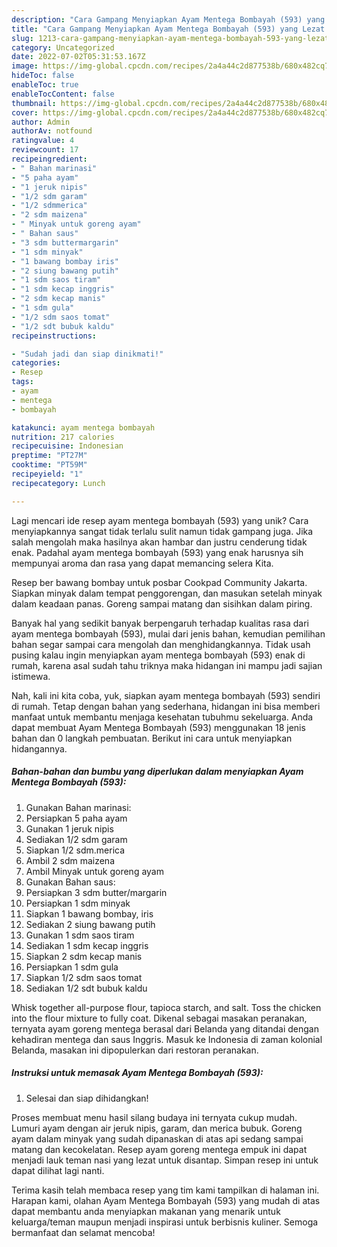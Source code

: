 ```yaml
---
description: "Cara Gampang Menyiapkan Ayam Mentega Bombayah (593) yang Lezat Sekali"
title: "Cara Gampang Menyiapkan Ayam Mentega Bombayah (593) yang Lezat Sekali"
slug: 1213-cara-gampang-menyiapkan-ayam-mentega-bombayah-593-yang-lezat-sekali
category: Uncategorized
date: 2022-07-02T05:31:53.167Z
image: https://img-global.cpcdn.com/recipes/2a4a44c2d877538b/680x482cq70/ayam-mentega-bombayah-593-foto-resep-utama.jpg
hideToc: false
enableToc: true
enableTocContent: false
thumbnail: https://img-global.cpcdn.com/recipes/2a4a44c2d877538b/680x482cq70/ayam-mentega-bombayah-593-foto-resep-utama.jpg
cover: https://img-global.cpcdn.com/recipes/2a4a44c2d877538b/680x482cq70/ayam-mentega-bombayah-593-foto-resep-utama.jpg
author: Admin
authorAv: notfound
ratingvalue: 4
reviewcount: 17
recipeingredient:
- " Bahan marinasi"
- "5 paha ayam"
- "1 jeruk nipis"
- "1/2 sdm garam"
- "1/2 sdmmerica"
- "2 sdm maizena"
- " Minyak untuk goreng ayam"
- " Bahan saus"
- "3 sdm buttermargarin"
- "1 sdm minyak"
- "1 bawang bombay iris"
- "2 siung bawang putih"
- "1 sdm saos tiram"
- "1 sdm kecap inggris"
- "2 sdm kecap manis"
- "1 sdm gula"
- "1/2 sdm saos tomat"
- "1/2 sdt bubuk kaldu"
recipeinstructions:

- "Sudah jadi dan siap dinikmati!"
categories:
- Resep
tags:
- ayam
- mentega
- bombayah

katakunci: ayam mentega bombayah 
nutrition: 217 calories
recipecuisine: Indonesian
preptime: "PT27M"
cooktime: "PT59M"
recipeyield: "1"
recipecategory: Lunch

---
```





Lagi mencari ide resep ayam mentega bombayah (593) yang unik? Cara menyiapkannya sangat tidak terlalu sulit namun tidak gampang juga. Jika salah mengolah maka hasilnya akan hambar dan justru cenderung tidak enak. Padahal ayam mentega bombayah (593) yang enak harusnya sih mempunyai aroma dan rasa yang dapat memancing selera Kita.





Resep ber bawang bombay untuk posbar Cookpad Community Jakarta. Siapkan minyak dalam tempat penggorengan, dan masukan setelah minyak dalam keadaan panas. Goreng sampai matang dan sisihkan dalam piring.

Banyak hal yang sedikit banyak berpengaruh terhadap kualitas rasa dari ayam mentega bombayah (593), mulai dari jenis bahan, kemudian pemilihan bahan segar sampai cara mengolah dan menghidangkannya. Tidak usah pusing kalau ingin menyiapkan ayam mentega bombayah (593) enak di rumah, karena asal sudah tahu triknya maka hidangan ini mampu jadi sajian istimewa.






Nah, kali ini kita coba, yuk, siapkan ayam mentega bombayah (593) sendiri di rumah. Tetap dengan bahan yang sederhana, hidangan ini bisa memberi manfaat untuk membantu menjaga kesehatan tubuhmu sekeluarga. Anda dapat membuat Ayam Mentega Bombayah (593) menggunakan 18 jenis bahan dan 0 langkah pembuatan. Berikut ini cara untuk menyiapkan hidangannya.

<!--inarticleads1-->

##### Bahan-bahan dan bumbu yang diperlukan dalam menyiapkan Ayam Mentega Bombayah (593):

1. Gunakan  Bahan marinasi:
1. Persiapkan 5 paha ayam
1. Gunakan 1 jeruk nipis
1. Sediakan 1/2 sdm garam
1. Siapkan 1/2 sdm.merica
1. Ambil 2 sdm maizena
1. Ambil  Minyak untuk goreng ayam
1. Gunakan  Bahan saus:
1. Persiapkan 3 sdm butter/margarin
1. Persiapkan 1 sdm minyak
1. Siapkan 1 bawang bombay, iris
1. Sediakan 2 siung bawang putih
1. Gunakan 1 sdm saos tiram
1. Sediakan 1 sdm kecap inggris
1. Siapkan 2 sdm kecap manis
1. Persiapkan 1 sdm gula
1. Siapkan 1/2 sdm saos tomat
1. Sediakan 1/2 sdt bubuk kaldu


Whisk together all-purpose flour, tapioca starch, and salt. Toss the chicken into the flour mixture to fully coat. Dikenal sebagai masakan peranakan, ternyata ayam goreng mentega berasal dari Belanda yang ditandai dengan kehadiran mentega dan saus Inggris. Masuk ke Indonesia di zaman kolonial Belanda, masakan ini dipopulerkan dari restoran peranakan. 

<!--inarticleads2-->

##### Instruksi untuk memasak Ayam Mentega Bombayah (593):


1. Selesai dan siap dihidangkan!

Proses membuat menu hasil silang budaya ini ternyata cukup mudah. Lumuri ayam dengan air jeruk nipis, garam, dan merica bubuk. Goreng ayam dalam minyak yang sudah dipanaskan di atas api sedang sampai matang dan kecokelatan. Resep ayam goreng mentega empuk ini dapat menjadi lauk teman nasi yang lezat untuk disantap. Simpan resep ini untuk dapat dilihat lagi nanti. 

Terima kasih telah membaca resep yang tim kami tampilkan di halaman ini. Harapan kami, olahan Ayam Mentega Bombayah (593) yang mudah di atas dapat membantu anda menyiapkan makanan yang menarik untuk keluarga/teman maupun menjadi inspirasi untuk berbisnis kuliner. Semoga bermanfaat dan selamat mencoba!
